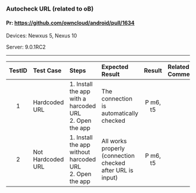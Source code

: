 ###  Autocheck URL (related to oB) 

#### Pr: https://github.com/owncloud/android/pull/1634

Devices: Newxus 5, Nexus 10

Server: 9.0.1RC2


---

 
| TestID | Test Case | Steps | Expected Result | Result | Related Comment |
| :----: | :-------- | :---- | :-------------- | :----: | :-------------- |
| 1 | Hardcoded URL   |  1. Install the app with a harcoded URL<br>2. Open the app |   The connection is automatically checked | P m6, t5| |
| 2 | Not Hardcoded URL  |  1. Install the app without harcoded URL<br>2. Open the app | All works properly (connection checked after URL is input) | P m6, t5| |